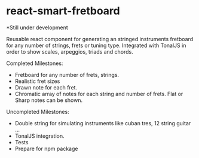 # react-smart-fretboard

\*Still under development

Reusable react component for generating an stringed instruments fretboard for any number of strings, frets or tuning type. Integrated with TonalJS in order to show scales, arpeggios, triads and chords.

Completed Milestones:

- Fretboard for any number of frets, strings.
- Realistic fret sizes
- Drawn note for each fret.
- Chromatic array of notes for each string and number of frets. Flat or Sharp notes can be shown.

Uncompleted Milestones:

- Double string for simulating instruments like cuban tres, 12 string guitar ...
- TonalJS integration.
- Tests
- Prepare for npm package
